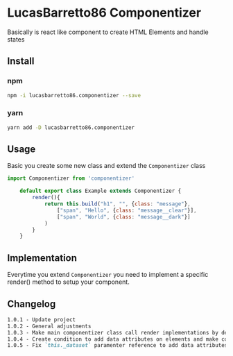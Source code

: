 # LucasBarretto86 Componentizer

Basically is react like component to create HTML Elements and handle states

## Install

### npm

~~~ bash
npm -i lucasbarretto86.componentizer --save
~~~

### yarn

~~~ bash
yarn add -D lucasbarretto86.componentizer
~~~

## Usage

Basic you create some new class and extend the `Componentizer` class

~~~ js
import Componentizer from 'componentizer'

    default export class Example extends Componentizer {
        render(){
            return this.build("h1", "", {class: "message"}, 
                ["span", "Hello", {class: "message__clear"}],
                ["span", "World", {class: "message__dark"}]
            )
        }     
    }
~~~

## Implementation

Everytime you extend `Componentizer` you need to implement a specific render() method to setup your component.

## Changelog

~~~ md
1.0.1 - Update project
1.0.2 - General adjustments
1.0.3 - Make main componentizer class call render implementations by default
1.0.4 - Create condition to add data attributes on elements and make component creation syntax better
1.0.5 - Fix `this._dataset` paramenter reference to add data attributes
~~~
